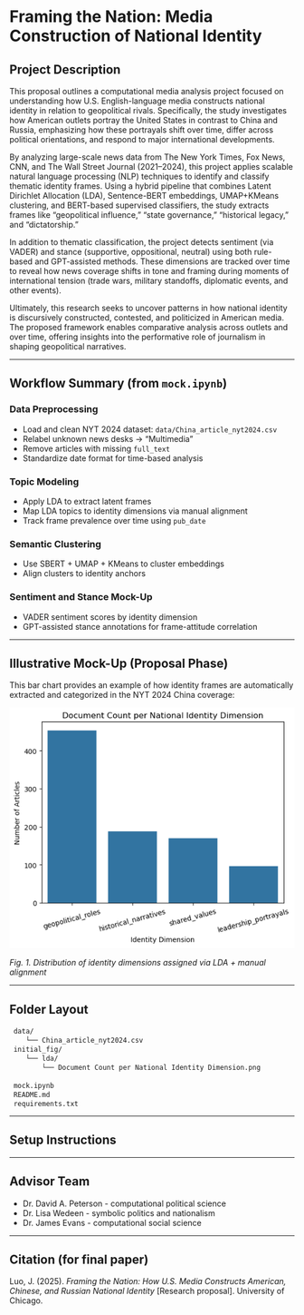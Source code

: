 
#  Framing the Nation: Media Construction of National Identity

##  Project Description

This proposal outlines a computational media analysis project focused on understanding how U.S. English-language media constructs national identity in relation to geopolitical rivals. Specifically, the study investigates how American outlets portray the United States in contrast to China and Russia, emphasizing how these portrayals shift over time, differ across political orientations, and respond to major international developments.

By analyzing large-scale news data from The New York Times, Fox News, CNN, and The Wall Street Journal (2021–2024), this project applies scalable natural language processing (NLP) techniques to identify and classify thematic identity frames. Using a hybrid pipeline that combines Latent Dirichlet Allocation (LDA), Sentence-BERT embeddings, UMAP+KMeans clustering, and BERT-based supervised classifiers, the study extracts frames like “geopolitical influence,” “state governance,” “historical legacy,” and “dictatorship.”

In addition to thematic classification, the project detects sentiment (via VADER) and stance (supportive, oppositional, neutral) using both rule-based and GPT-assisted methods. These dimensions are tracked over time to reveal how news coverage shifts in tone and framing during moments of international tension (trade wars, military standoffs, diplomatic events, and other events).

Ultimately, this research seeks to uncover patterns in how national identity is discursively constructed, contested, and politicized in American media. The proposed framework enables comparative analysis across outlets and over time, offering insights into the performative role of journalism in shaping geopolitical narratives.

---

##  Workflow Summary (from `mock.ipynb`)

###  Data Preprocessing
- Load and clean NYT 2024 dataset: `data/China_article_nyt2024.csv`
- Relabel unknown news desks → “Multimedia”
- Remove articles with missing `full_text`
- Standardize date format for time-based analysis

###  Topic Modeling
- Apply LDA to extract latent frames
- Map LDA topics to identity dimensions via manual alignment
- Track frame prevalence over time using `pub_date`

###  Semantic Clustering
- Use SBERT + UMAP + KMeans to cluster embeddings
- Align clusters to identity anchors 

###  Sentiment and Stance Mock-Up
- VADER sentiment scores by identity dimension
- GPT-assisted stance annotations for frame-attitude correlation

---

##  Illustrative Mock-Up (Proposal Phase)

This bar chart provides an example of how identity frames are automatically extracted and categorized in the NYT 2024 China coverage:

![Document Count](initial_fig/lda/Document%20Count%20per%20National%20Identity%20Dimension.png)

*Fig. 1. Distribution of identity dimensions assigned via LDA + manual alignment*

---

##  Folder Layout

```
 data/
    └── China_article_nyt2024.csv
 initial_fig/
    └── lda/
        └── Document Count per National Identity Dimension.png

 mock.ipynb
 README.md
 requirements.txt
```

---

##  Setup Instructions



---

##  Advisor Team

- Dr. David A. Peterson - computational political science
- Dr. Lisa Wedeen - symbolic politics and nationalism
- Dr. James Evans - computational social science

---

##  Citation (for final paper)

Luo, J. (2025). *Framing the Nation: How U.S. Media Constructs American, Chinese, and Russian National Identity* [Research proposal]. University of Chicago.
